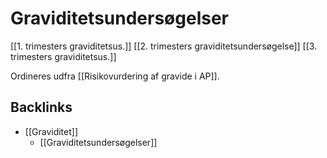 # Graviditetsundersøgelser
[[1. trimesters graviditetsus.]]
[[2. trimesters graviditetsundersøgelse]]
[[3. trimesters graviditetsus.]]

Ordineres udfra [[Risikovurdering af gravide i AP]].

## Backlinks
* [[Graviditet]]
	* [[Graviditetsundersøgelser]]

<!-- #anki/tag/med/Gynecology #anki/deck/Medicine #anki/tag/med/GP -->

<!-- {BearID:97C22EBE-076F-413D-8C6D-55249626F8F8-97624-0000AD025BC013B0} -->
